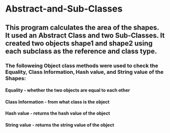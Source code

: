 # Abstract-and-Sub-Classes
## This program calculates the area of the shapes. It used an Abstract Class and two Sub-Classes. It created two objects shape1 and shape2 using each subclass as the reference and class type.
### The followeing Object class methods were used to check the Equality, Class Information, Hash value, and String value of the Shapes:
#### Equality - whether the two objects are equal to each other
#### Class Information - from what class is the object 
#### Hash value - returns the hash value of the object
#### String value - returns the string value of the object
